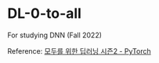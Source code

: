 # DL-0-to-all
For studying DNN (Fall 2022)

Reference: [모두를 위한 딥러닝 시즌2 - PyTorch](https://www.youtube.com/playlist?list=PLQ28Nx3M4JrhkqBVIXg-i5_CVVoS1UzAv)
